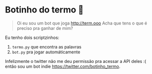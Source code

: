 # Botinho do termo 🐬

> Oi eu sou um bot que joga http://term.ooo
> Acha que tens o que é preciso pra ganhar de mim?

Eu tenho dois scriptzinhos:

1. `termo.py` que encontra as palavras
2. `bot.py` pra jogar automáticamente

Infelizmente o twitter não me deu permissão pra acessar a API deles :( então sou um bot indie https://twitter.com/botinho_termo.
